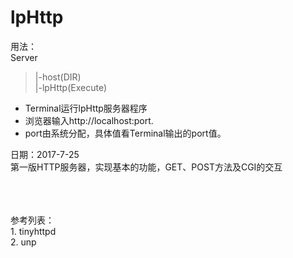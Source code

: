 # lpHttp

用法：</br>
Server
>|-host(DIR)</br>
>|-lpHttp(Execute)
* Terminal运行lpHttp服务器程序
* 浏览器输入http://localhost:port.
* port由系统分配，具体值看Terminal输出的port值。

日期：2017-7-25 </br>
第一版HTTP服务器，实现基本的功能，GET、POST方法及CGI的交互






</br>
</br>
</br>
参考列表：</br>
1. tinyhttpd </br>
2. unp 
